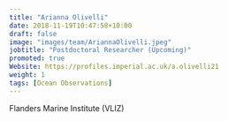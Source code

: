 ```yaml
---
title: "Arianna Olivelli"
date: 2018-11-19T10:47:58+10:00
draft: false
image: "images/team/AriannaOlivelli.jpeg"
jobtitle: "Postdoctoral Researcher (Upcoming)"
promoted: true
Website: https://profiles.imperial.ac.uk/a.olivelli21
weight: 1
tags: [Ocean Observations]
---
```



Flanders Marine Institute (VLIZ)

